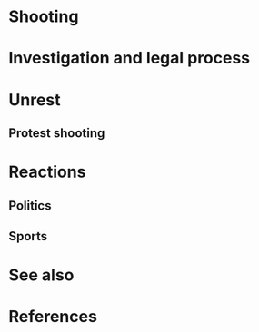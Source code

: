 # 
# Shooting
# Investigation and legal process
# Unrest
## Protest shooting
# Reactions
## Politics
## Sports
# See also
# References